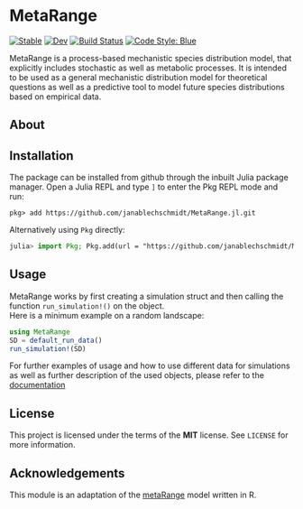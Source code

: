 # MetaRange

[![Stable](https://img.shields.io/badge/docs-stable-blue.svg)](https://janablechschmidt.github.io/MetaRange.jl/stable/)
[![Dev](https://img.shields.io/badge/docs-dev-blue.svg)](https://janablechschmidt.github.io/MetaRange.jl/dev/)
[![Build Status](https://github.com/janablechschmidt/MetaRange.jl/actions/workflows/CI.yml/badge.svg?branch=main)](https://github.com/janablechschmidt/MetaRange.jl/actions/workflows/CI.yml?query=branch%3Amain)
[![Code Style: Blue](https://img.shields.io/badge/code%20style-blue-4495d1.svg)](https://github.com/invenia/BlueStyle)

MetaRange is a process-based mechanistic species distribution model, that explicitly includes stochastic
as well as metabolic processes. It is intended to be used as a general mechanistic distribution model for
theoretical questions as well as a predictive tool to model future species distributions based on empirical data.

## About

## Installation

The package can be installed from github through the inbuilt Julia package manager. Open a Julia REPL and type `]` to enter the Pkg REPL mode and run:

```text
pkg> add https://github.com/janablechschmidt/MetaRange.jl.git
```

Alternatively using `Pkg` directly:

```julia
julia> import Pkg; Pkg.add(url = "https://github.com/janablechschmidt/MetaRange.jl.git")
```

## Usage

MetaRange works by first creating a simulation struct and then calling the function `run_simulation!()` on the object.  
Here is a minimum example on a random landscape:

```julia
using MetaRange
SD = default_run_data()
run_simulation!(SD)
```

For further examples of usage and how to use different data for simulations as well as further description of the used objects, please refer to the [documentation](https://janablechschmidt.github.io/MetaRange.jl/dev/)

## License

This project is licensed under the terms of the **MIT** license. See `LICENSE` for more information.

## Acknowledgements

This module is an adaptation of the [metaRange](https://srfall.github.io/metaRange) model written in R.  
